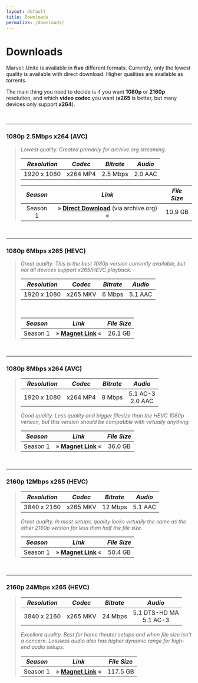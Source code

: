 ```yaml
---
layout: default
title: Downloads
permalink: /downloads/
---
```


# Downloads

Marvel: Unite is available in **five** different formats. Currently, only the lowest quality is available with direct download. Higher qualities are available as torrents.

The main thing you need to decide is if you want **1080p** or **2160p** resolution, and which **video codec** you want (**x265** is better, but many devices only support **x264**).

<br />

* * *

### 1080p 2.5Mbps x264 (AVC)

> _Lowest quality. Created primarily for archive.org streaming._
> 
> | _Resolution_ | _Codec_ | _Bitrate_ | _Audio_ |
> | :---: | :---: | :---: | :---: |
> | 1920 x 1080 | x264 MP4 | 2.5 Mbps | 2.0 AAC |
>
> | _Season_ | _Link_ | _File Size_ |
> | :---: | :---: | :---: |
> | Season 1 | » [**Direct Download**](https://archive.org/compress/m-u_s01/formats=SUBRIP,MPEG4,ARCHIVE%20BITTORRENT,METADATA) (via archive.org) « | 10.9 GB |

<br />

* * *

### 1080p 6Mbps x265 (HEVC)

> _Great quality. This is the best 1080p version currently available, but not all devices support x265/HEVC playback._
> 
> | _Resolution_ | _Codec_ | _Bitrate_ | _Audio_ |
> | :---: | :---: | :---: | :---: |
> | 1920 x 1080 | x265 MKV | 6 Mbps | 5.1 AAC |
>
> <br />
>
> | _Season_ | _Link_ | _File Size_ |
> | :---: | :---: | :---: |
> | Season 1 | » [**Magnet Link**](magnet:?xt=urn:btih:b404bf98c682700c70cd0a5770d80affe986adbd&dn=Marvel%20Unite%20(2023)%20Season%201%20S01%20(1080p%206Mbps%20x265%20HEVC%20AAC%205.1%20ducko)&tr=udp%3a%2f%2fbt2.archive.org%3a6969%2fannounce&tr=udp%3a%2f%2fbt1.archive.org%3a6969%2fannounce&tr=udp%3a%2f%2ftracker.opentrackr.org%3a1337%2fannounce) « | 26.1 GB |

<br />

* * *

### 1080p 8Mbps x264 (AVC)

> | _Resolution_ | _Codec_ | _Bitrate_ | _Audio_ |
> | :---: | :---: | :---: | :---: |
> | 1920 x 1080 | x264 MP4 | 8 Mbps | 5.1 AC-3 <br /> 2.0 AAC |
>
>  _Good quality. Less quality and bigger filesize than the HEVC 1080p version, but this version should be compatible with virtually anything._
>
> | _Season_ | _Link_ | _File Size_ |
> | :---: | :---: | :---: |
> | Season 1 | » [**Magnet Link**](magnet:?xt=urn:btih:4e4b32d2c045290e8c2041a1c0823bdb078033cb&dn=Marvel%20Unite%20(2023)%20Season%201%20S01%20(1080p%208Mbps%20x264%20AC3%205.1%20ducko)&tr=udp%3a%2f%2ftracker.opentrackr.org%3a1337%2fannounce&tr=udp%3a%2f%2fbt1.archive.org%3a6969%2fannounce&tr=udp%3a%2f%2fbt2.archive.org%3a6969%2fannounce) « | 36.0 GB |

<br />

* * *

### 2160p 12Mbps x265 (HEVC)

> | _Resolution_ | _Codec_ | _Bitrate_ | _Audio_ |
> | :---: | :---: | :---: | :---: |
> | 3840 x 2160 | x265 MKV | 12 Mbps | 5.1 AAC |
>
> _Great quality. In most setups, quality looks virtually the same as the other 2160p version for less than half the file size._
>
> | _Season_ | _Link_ | _File Size_ |
> | :---: | :---: | :---: |
> | Season 1 | » [**Magnet Link**](magnet:?xt=urn:btih:18d3a9a4b66ccc0492bd5f22cf18c830f301ec48&dn=Marvel%20Unite%20(2023)%20Season%201%20S01%20(2160p%2012Mbps%20x265%20HEVC%20HDR%20AAC%205.1%20ducko)&tr=udp%3a%2f%2fbt1.archive.org%3a6969%2fannounce&tr=udp%3a%2f%2fbt2.archive.org%3a6969%2fannounce&tr=udp%3a%2f%2ftracker.opentrackr.org%3a1337%2fannounce) « | 50.4 GB |

<br />

* * *

### 2160p 24Mbps x265 (HEVC)

> | _Resolution_ | _Codec_ | _Bitrate_ | _Audio_ |
> | :---: | :---: | :---: | :---: |
> | 3840 x 2160 | x265 MKV | 24 Mbps | 5.1 DTS-HD MA <br /> 5.1 AC-3 |
>
> _Excellent quality. Best for home theater setups and when file size isn't a concern. Lossless audio also has higher dynamic range for high-end audio setups._
>
> | _Season_ | _Link_ | _File Size_ |
> | :---: | :---: | :---: |
> | Season 1 | » [**Magnet Link**](magnet:?xt=urn:btih:dbe269f2c9d0d782ccd6a25316dc0d1dc2be7f3a&dn=Marvel%20Unite%20(2023)%20Season%201%20S01%20(2160p%2024Mbps%20x265%20HEVC%20HDR%20DTS-HD%20MA%205.1%20ducko)&tr=udp%3a%2f%2ftracker.opentrackr.org%3a1337%2fannounce&tr=udp%3a%2f%2fbt2.archive.org%3a6969%2fannounce&tr=udp%3a%2f%2fbt1.archive.org%3a6969%2fannounce) « | 117.5 GB |
